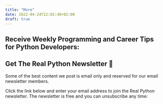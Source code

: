 ```yaml
---
title: "More"
date: 2022-04-24T22:02:48+02:00
draft: true
---
```


## Receive Weekly Programming and Career Tips for Python Developers:
## Get The Real Python Newsletter 💌

Some of the best content we post is email only and reserved for our email newsletter members.

Click the link below and enter your email address to join the Real Python newsletter. The newsletter is free and you can unsubscribe any time:

